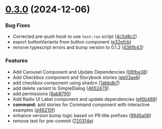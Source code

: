 # [0.3.0](https://github.com/ycc-im/ui-components/compare/v0.2.2...v0.3.0) (2024-12-06)


### Bug Fixes

* Corrected pre-push hook to use `test:run` script ([4c5d8c2](https://github.com/ycc-im/ui-components/commit/4c5d8c2fe0d588f8c2d2c3413e8564c6cdea9fe2))
* export buttonVariants from button component ([e32efcb](https://github.com/ycc-im/ui-components/commit/e32efcbd3c2ff6dc142d8af22f2a7697f6c066dd))
* remove typescript errors and bump version to 0.1.2 ([436fb43](https://github.com/ycc-im/ui-components/commit/436fb4376b77a8b78b185ce84f2b5fd61a4594be))


### Features

* Add Carousel Component and Update Dependencies ([06fba38](https://github.com/ycc-im/ui-components/commit/06fba38d388934272afa21f435d541f6060d90ac))
* Add Checkbox component and Storybook stories ([eb03ae6](https://github.com/ycc-im/ui-components/commit/eb03ae62c7187975e741528774854150011eb9b3))
* add checkbox component using shadcn ([1abbdb7](https://github.com/ycc-im/ui-components/commit/1abbdb7d7f156eb2f6f9fc3e72be3ee100599384))
* add delete variant to SimpleDialog ([4652479](https://github.com/ycc-im/ui-components/commit/4652479e50504552b60cadc46efac378f3547a57))
* add permissions ([6ab8795](https://github.com/ycc-im/ui-components/commit/6ab87950f9bd91e9fdb000035f3466145e4ea156))
* Add Radix UI Label component and update dependencies ([ef0b486](https://github.com/ycc-im/ui-components/commit/ef0b4865825f36458aa8ec7159115fa2b5411d7a))
* **command:** add stories for Command component with interactive examples ([d46210f](https://github.com/ycc-im/ui-components/commit/d46210fe739bdbdc7ae02e9f5cacaa6db7a9eb1b))
* enhance version bump logic based on PR title prefixes ([9945a06](https://github.com/ycc-im/ui-components/commit/9945a062f7a1b988ac42c23f1187e39b95b141e1))
* remove test for pre-commit ([720314e](https://github.com/ycc-im/ui-components/commit/720314e73fc4bc8ab47b7f8915afa5ecdd1cef21))



